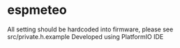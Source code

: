 # espmeteo
All setting should be hardcoded into firmware, please see src/private.h.example
Developed using PlatformIO IDE
